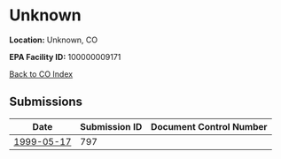 # Unknown

**Location:** Unknown, CO

**EPA Facility ID:** 100000009171

[Back to CO Index](../../index.md)

## Submissions

| Date | Submission ID | Document Control Number |
|------|--------------|-------------------------|
| [1999-05-17](submissions/797.md) | 797 |  |
